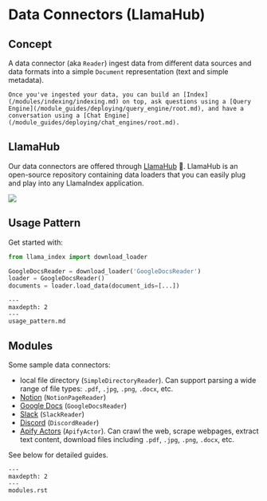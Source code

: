 # Data Connectors (LlamaHub)

## Concept

A data connector (aka `Reader`) ingest data from different data sources and data formats into a simple `Document` representation (text and simple metadata).

```{tip}
Once you've ingested your data, you can build an [Index](/modules/indexing/indexing.md) on top, ask questions using a [Query Engine](/module_guides/deploying/query_engine/root.md), and have a conversation using a [Chat Engine](/module_guides/deploying/chat_engines/root.md).
```

## LlamaHub

Our data connectors are offered through [LlamaHub](https://llamahub.ai/) 🦙.
LlamaHub is an open-source repository containing data loaders that you can easily plug and play into any LlamaIndex application.

![](/_static/data_connectors/llamahub.png)

## Usage Pattern

Get started with:

```python
from llama_index import download_loader

GoogleDocsReader = download_loader('GoogleDocsReader')
loader = GoogleDocsReader()
documents = loader.load_data(document_ids=[...])
```

```{toctree}
---
maxdepth: 2
---
usage_pattern.md
```

## Modules

Some sample data connectors:

- local file directory (`SimpleDirectoryReader`). Can support parsing a wide range of file types: `.pdf`, `.jpg`, `.png`, `.docx`, etc.
- [Notion](https://developers.notion.com/) (`NotionPageReader`)
- [Google Docs](https://developers.google.com/docs/api) (`GoogleDocsReader`)
- [Slack](https://api.slack.com/) (`SlackReader`)
- [Discord](https://discord.com/developers/docs/intro) (`DiscordReader`)
- [Apify Actors](https://llamahub.ai/l/apify-actor) (`ApifyActor`). Can crawl the web, scrape webpages, extract text content, download files including `.pdf`, `.jpg`, `.png`, `.docx`, etc.

See below for detailed guides.

```{toctree}
---
maxdepth: 2
---
modules.rst
```
